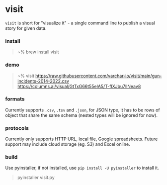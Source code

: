 # visit
`visit` is short for "visualize it" - a single command line to publish a visual story for given data.

### install
> ~% brew install visit

### demo
> ~% visit https://raw.githubusercontent.com/varchar-io/visit/main/gun-incidents-2014-2022.csv
> https://columns.ai/visual/GtTxG66t55eIA5/T-flXJbu7llNeav8

### formats
Currently supports `.csv`, `.tsv` and `.json`, for JSON type, it has to be rows of object that share the same schema (nested types will be ignored for now).

### protocols
Currently only supports HTTP URL, local file, Google spreadsheets. Future support may include cloud storage (eg. S3) and Excel online.

### build
Use pyinstaller, if not installed, use `pip install -U pyinstaller` to install it.
> pyinstaller visit.py
